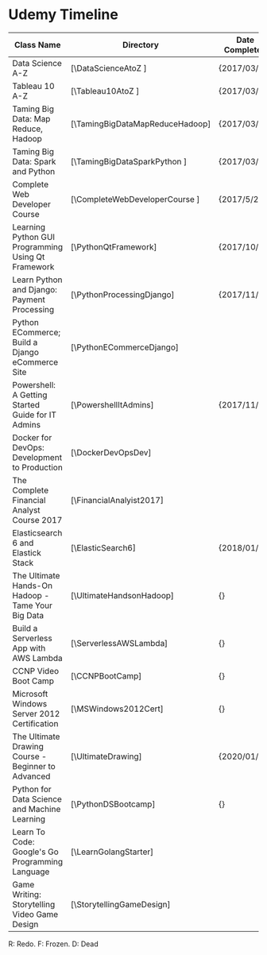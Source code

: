 # Udemy Timeline

| Class Name                                         | Directory                        | Date Completed | Etc |
| ---------------------------------------------------| -------------------------------- | ---------------|-----|
| Data Science A-Z                                   | [\DataScienceAtoZ             ]  | {2017/03/12}   |     |
| Tableau 10 A-Z                                     | [\Tableau10AtoZ               ]  | {2017/03/17}   |     |
| Taming Big Data: Map Reduce, Hadoop                | [\TamingBigDataMapReduceHadoop]  | {2017/03/23}   |     |
| Taming Big Data: Spark and Python                  | [\TamingBigDataSparkPython    ]  | {2017/03/27}   |     |
| Complete Web Developer Course                      | [\CompleteWebDeveloperCourse  ]  | {2017/5/27}    |     |
| Learning Python GUI Programming Using Qt Framework | [\PythonQtFramework]             | {2017/10/28}   |     |
| Learn Python and Django: Payment Processing        | [\PythonProcessingDjango]        | {2017/11/10}   |     |
| Python ECommerce; Build a Django eCommerce Site    | [\PythonECommerceDjango]         |                |  D  |
| Powershell: A Getting Started Guide for IT Admins  | [\PowershellItAdmins]            | {2017/11/30}   |     |
| Docker for DevOps: Development to Production       | [\DockerDevOpsDev]               |                |  F  |
| The Complete Financial Analyst Course 2017         | [\FinancialAnalyist2017]         |                |  F  |
| Elasticsearch 6 and Elastick Stack                 | [\ElasticSearch6]                | {2018/01/05}   |     |
| The Ultimate Hands-On Hadoop - Tame Your Big Data  | [\UltimateHandsonHadoop]         |       {}       |     |
| Build a Serverless App with AWS Lambda             | [\ServerlessAWSLambda]           |       {}       |     |
| CCNP Video Boot Camp                               | [\CCNPBootCamp]                  |       {}       |     |
| Microsoft Windows Server 2012 Certification        | [\MSWindows2012Cert]             |       {}       |  F  |
| The Ultimate Drawing Course - Beginner to Advanced | [\UltimateDrawing]               | {2020/01/20}   |     |
| Python for Data Science and Machine Learning       | [\PythonDSBootcamp]              |       {}       |     |
| Learn To Code: Google's Go Programming Language    | [\LearnGolangStarter]            |                |     |
| Game Writing: Storytelling Video Game Design       | [\StorytellingGameDesign]        |                |     |

R: Redo.
F: Frozen.
D: Dead
